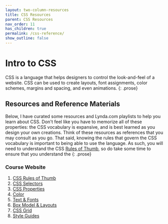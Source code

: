 ```yaml
---
layout: two-column-resources
title: CSS Resources
parent: CSS Resources
nav_order: 11
has_children: true
permalink: /css-reference/
show_outline: false
---
```


# Intro to CSS
CSS is a language that helps designers to control the look-and-feel of a website. CSS can be used to create layouts, font assignments, color schemes, margins and spacing, and even animations.
{: .prose}

## Resources and Reference Materials
Below, I have curated some resources and Lynda.com playlists to help you learn about CSS. Don't feel like you have to memorize all of these properties: the CSS vocabulary is expansive, and is best learned as you design your own creations. Think of these resources as references that you may consult as you go. That said, knowing the rules that govern the CSS vocabulary is important to being able to use the language. As such, you will need to understand the CSS [Rules of Thumb](rules_of_thumb.html), so do take some time to ensure that you understand the
{: .prose}

### Course Website
1. [CSS Rules of Thumb]({{site.baseurl}}/css-reference/rules-of-thumb/)
2. [CSS Selectors]({{site.baseurl}}/css-reference/selectors/)
3. [CSS Properties]({{site.baseurl}}/css-reference/properties/)
4. [Color]({{site.baseurl}}/css-reference/color/)
5. [Text & Fonts]({{site.baseurl}}/css-reference/fonts/)
6. [Box Model & Layouts]({{site.baseurl}}/css-reference/box-model/)
7. [CSS Grid]({{site.baseurl}}/css-reference/css-grid/)
8. [Style Guides]({{site.baseurl}}/css-reference/style-guides/)

